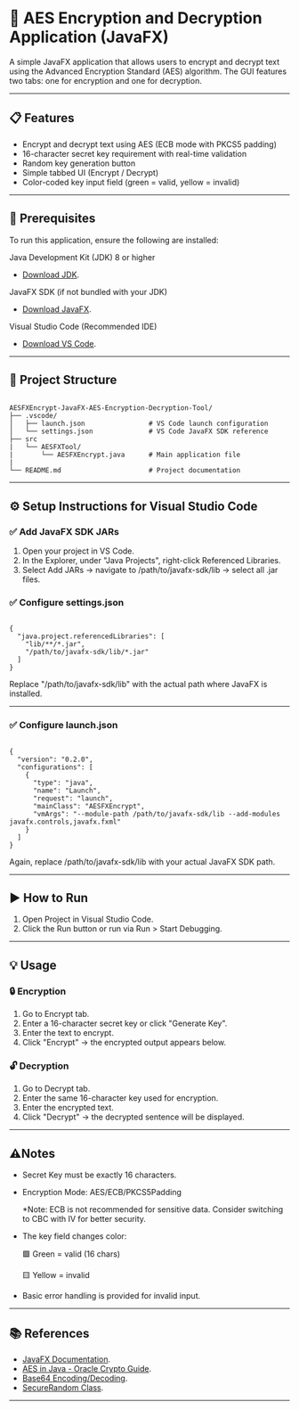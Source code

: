 # 🔐 AES Encryption and Decryption Application (JavaFX)

A simple JavaFX application that allows users to encrypt and decrypt text using the Advanced Encryption Standard (AES) algorithm.
The GUI features two tabs: one for encryption and one for decryption.

---

## 📋 Features

- Encrypt and decrypt text using AES (ECB mode with PKCS5 padding)
- 16-character secret key requirement with real-time validation
- Random key generation button
- Simple tabbed UI (Encrypt / Decrypt)
- Color-coded key input field (green = valid, yellow = invalid)

---

## 🚀 Prerequisites
To run this application, ensure the following are installed:

Java Development Kit (JDK) 8 or higher
- [Download JDK](https://www.oracle.com/in/java/technologies/downloads/#jdk24-windows).

JavaFX SDK (if not bundled with your JDK)
- [Download JavaFX](https://gluonhq.com/products/javafx/).

Visual Studio Code (Recommended IDE)
- [Download VS Code](https://code.visualstudio.com/).

---

## 📁 Project Structure

```plaintext

AESFXEncrypt-JavaFX-AES-Encryption-Decryption-Tool/
├── .vscode/
│   ├── launch.json                # VS Code launch configuration
│   └── settings.json              # VS Code JavaFX SDK reference
├── src
|   └── AESFXTool/
|       └── AESFXEncrypt.java      # Main application file
|
└── README.md                      # Project documentation

```

---

## ⚙️ Setup Instructions for Visual Studio Code

### ✅ Add JavaFX SDK JARs

1. Open your project in VS Code.
2. In the Explorer, under "Java Projects", right-click Referenced Libraries.
2. Select Add JARs → navigate to /path/to/javafx-sdk/lib → select all .jar files.

### ✅ Configure settings.json

```plaintext

{
  "java.project.referencedLibraries": [
    "lib/**/*.jar",
    "/path/to/javafx-sdk/lib/*.jar"
  ]
}

```
Replace "/path/to/javafx-sdk/lib" with the actual path where JavaFX is installed.

---

### ✅ Configure launch.json

```plaintext

{
  "version": "0.2.0",
  "configurations": [
    {
      "type": "java",
      "name": "Launch",
      "request": "launch",
      "mainClass": "AESFXEncrypt",
      "vmArgs": "--module-path /path/to/javafx-sdk/lib --add-modules javafx.controls,javafx.fxml"
    }
  ]
}

```
Again, replace /path/to/javafx-sdk/lib with your actual JavaFX SDK path.

---

## ▶️ How to Run

1. Open Project in Visual Studio Code.
2. Click the Run button or run via Run > Start Debugging.

---

## 💡 Usage

### 🔒 Encryption

1. Go to Encrypt tab.
2. Enter a 16-character secret key or click "Generate Key".
3. Enter the text to encrypt.
4. Click "Encrypt" → the encrypted output appears below.

### 🔓 Decryption

1. Go to Decrypt tab.
2. Enter the same 16-character key used for encryption.
3. Enter the encrypted text.
4. Click "Decrypt" → the decrypted sentence will be displayed.

---

## ⚠️Notes

- Secret Key must be exactly 16 characters.
- Encryption Mode: AES/ECB/PKCS5Padding 
    <p>*Note: ECB is not recommended for sensitive data. Consider switching to CBC with IV for better security.</p>
- The key field changes color:
    <p>🟩 Green = valid (16 chars)

    🟨 Yellow = invalid </p>

- Basic error handling is provided for invalid input.

---

## 📚 References

- [JavaFX Documentation](https://openjfx.io/).
- [AES in Java - Oracle Crypto Guide](https://docs.oracle.com/javase/8/docs/technotes/guides/security/crypto/CryptoSpec.html#AES).
- [Base64 Encoding/Decoding](https://docs.oracle.com/javase/8/docs/api/java/util/Base64.html).
- [SecureRandom Class](https://docs.oracle.com/javase/8/docs/api/java/security/SecureRandom.html).

---


